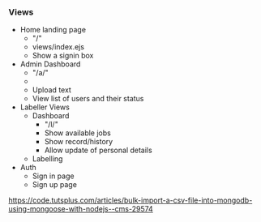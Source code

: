 ### Views
- Home landing page
    - "/"
    - views/index.ejs
    - Show a signin box
- Admin Dashboard
    - "/a/"
    - 
    - Upload text
    - View list of users and their status
- Labeller Views
    - Dashboard
        - "/l/"
        - Show available jobs
        - Show record/history
        - Allow update of personal details
    - Labelling
- Auth
    - Sign in page
    - Sign up page


https://code.tutsplus.com/articles/bulk-import-a-csv-file-into-mongodb-using-mongoose-with-nodejs--cms-29574